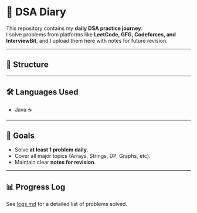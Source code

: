 # 📘 DSA Diary

This repository contains my **daily DSA practice journey**.  
I solve problems from platforms like **LeetCode, GFG, Codeforces, and InterviewBit**, and I upload them here with notes for future revision.

---

## 📂 Structure


---

## 🛠️ Languages Used
- Java ☕


---

## 🎯 Goals
- Solve **at least 1 problem daily**.
- Cover all major topics (Arrays, Strings, DP, Graphs, etc).
- Maintain clear **notes for revision**.

---

## 📊 Progress Log
See [logs.md](logs.md) for a detailed list of problems solved.
